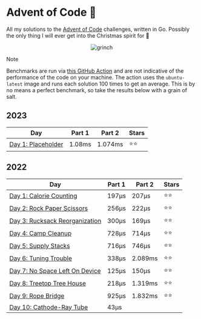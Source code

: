 # Advent of Code 📆
All my solutions to the [Advent of Code](https://adventofcode.com/) challenges, written in Go. Possibly the only thing I will ever get into the Christmas spirit for 🎄

<p align="center">
  <img alt="grinch" src="https://github.com/scottmckendry/AoC/assets/39483124/def61fe9-d27c-4440-b033-4fb7630306e0"/>
</p>

> [!NOTE]
> Benchmarks are run via [this GitHub Action](https://github.com/scottmckendry/aoc/actions/workflows/readmeStats.yml) and are not indicative of the performance of the code on your machine.
> The action uses the `ubuntu-latest` image and runs each solution 100 times to get an average. This is by no means a perfect benchmark, so take the results below with a grain of salt.

## 2023
<!-- 2023TableStart -->
| Day | Part 1 | Part 2 | Stars |
| --- | --- | --- | --- |
| [Day 1: Placeholder](https://adventofcode.com/2023/day/1) | 1.08ms | 1.074ms | ⭐⭐ |

<!-- 2023TableEnd -->

## 2022
<!-- 2022TableStart -->
| Day | Part 1 | Part 2 | Stars |
| --- | --- | --- | --- |
| [Day 1: Calorie Counting](https://adventofcode.com/2022/day/1) | 197µs | 207µs | ⭐⭐ |
| [Day 2: Rock Paper Scissors](https://adventofcode.com/2022/day/2) | 256µs | 222µs | ⭐⭐ |
| [Day 3: Rucksack Reorganization](https://adventofcode.com/2022/day/3) | 300µs | 169µs | ⭐⭐ |
| [Day 4: Camp Cleanup](https://adventofcode.com/2022/day/4) | 728µs | 714µs | ⭐⭐ |
| [Day 5: Supply Stacks](https://adventofcode.com/2022/day/5) | 716µs | 746µs | ⭐⭐ |
| [Day 6: Tuning Trouble](https://adventofcode.com/2022/day/6) | 338µs | 2.089ms | ⭐⭐ |
| [Day 7: No Space Left On Device](https://adventofcode.com/2022/day/7) | 125µs | 150µs | ⭐⭐ |
| [Day 8: Treetop Tree House](https://adventofcode.com/2022/day/8) | 218µs | 1.319ms | ⭐⭐ |
| [Day 9: Rope Bridge](https://adventofcode.com/2022/day/9) | 925µs | 1.832ms | ⭐⭐ |
| [Day 10:  Cathode-Ray Tube](https://adventofcode.com/2022/day/10) | 43µs | 
<!-- 2022TableEnd -->
